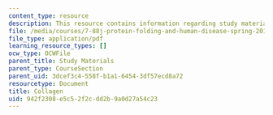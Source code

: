 ```yaml
---
content_type: resource
description: This resource contains information regarding study materials.
file: /media/courses/7-88j-protein-folding-and-human-disease-spring-2015/942f2308e5c52f2cdd2b9a0d27a54c23_MIT7_88JS15_Collagen.pdf
file_type: application/pdf
learning_resource_types: []
ocw_type: OCWFile
parent_title: Study Materials
parent_type: CourseSection
parent_uid: 3dcef3c4-558f-b1a1-6454-3df57ecd8a72
resourcetype: Document
title: Collagen
uid: 942f2308-e5c5-2f2c-dd2b-9a0d27a54c23
---
```


